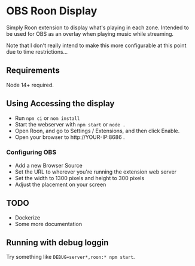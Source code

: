 # OBS Roon Display
Simply Roon extension to display what's playing in each zone. Intended to be used for OBS as an overlay when playing music while streaming.

Note that I don't really intend to make this more configurable at this point due to time restrictions...

## Requirements
Node 14+ required.

## Using Accessing the display
* Run `npm ci` or `nom install`
* Start the webserver with `npm start` or `node .`
* Open Roon, and go to Settings / Extensions, and then click Enable.
* Open your browser to http://YOUR-IP:8686 .

### Configuring OBS
* Add a new Browser Source
* Set the URL to wherever you're running the extension web server
* Set the width to 1300 pixels and height to 300 pixels
* Adjust the placement on your screen

## TODO
* Dockerize
* Some more documentation

## Running with debug loggin
Try something like `DEBUG=server*,roon:* npm start`.
